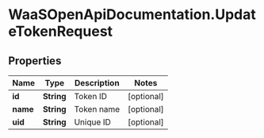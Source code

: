 # WaaSOpenApiDocumentation.UpdateTokenRequest

## Properties

Name | Type | Description | Notes
------------ | ------------- | ------------- | -------------
**id** | **String** | Token ID | [optional] 
**name** | **String** | Token name | [optional] 
**uid** | **String** | Unique ID | [optional] 


